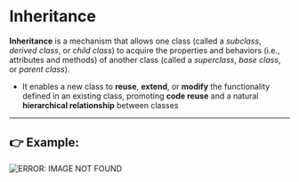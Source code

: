# Inheritance

**Inheritance** is a mechanism that allows one class (called a *subclass*, *derived class*, or *child class*) to acquire the properties and behaviors (i.e., attributes and methods) of another class (called a *superclass*, *base class*, or *parent class*).

- It enables a new class to **reuse**, **extend**, or **modify** the functionality defined in an existing class, promoting **code reuse** and a natural **hierarchical relationship** between classes

---

## 👉 **Example:**

![ERROR: IMAGE NOT FOUND](../../images/inheritance-example.JPG)
